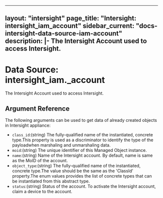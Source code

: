 
---
layout: "intersight"
page_title: "Intersight: intersight_iam_account"
sidebar_current: "docs-intersight-data-source-iam-account"
description: |-
The Intersight Account used to access Intersight.
---

# Data Source: intersight_iam._account
The Intersight Account used to access Intersight.
## Argument Reference
The following arguments can be used to get data of already created objects in Intersight appliance:
* `class_id`:(string) The fully-qualified name of the instantiated, concrete type.This property is used as a discriminator to identify the type of the payloadwhen marshaling and unmarshaling data. 
* `moid`:(string) The unique identifier of this Managed Object instance. 
* `name`:(string) Name of the Intersight account. By default, name is same as the MoID of the account. 
* `object_type`:(string) The fully-qualified name of the instantiated, concrete type.The value should be the same as the 'ClassId' property.The enum values provides the list of concrete types that can be instantiated from this abstract type. 
* `status`:(string) Status of the account. To activate the Intersight account, claim a device to the account. 
